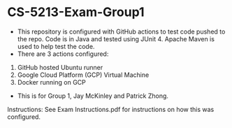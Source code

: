 # CS-5213-Exam-Group1
- This repository is configured with GitHub actions to test code pushed to the repo. Code is in Java and tested using JUnit 4. Apache Maven is used to help test the code.
- There are 3 actions configured:
1. GitHub hosted Ubuntu runner
2. Google Cloud Platform (GCP) Virtual Machine
3. Docker running on GCP
- This is for Group 1, Jay McKinley and Patrick Zhong.

Instructions:
See Exam Instructions.pdf for instructions on how this was configured.
